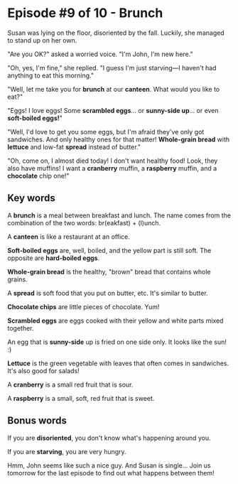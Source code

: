 # Episode #9 of 10 - Brunch

Susan was lying on the floor, disoriented by the fall. Luckily, she managed to stand up on her own.

"Are you OK?" asked a worried voice. "I'm John, I'm new here."

"Oh, yes, I'm fine," she replied. "I guess I'm just starving—I haven't had anything to eat this morning."

"Well, let me take you for **brunch** at our **canteen**. What would you like to eat?"

"Eggs! I love eggs! Some **scrambled eggs**... or **sunny-side up**... or even **soft-boiled eggs!**"

"Well, I'd love to get you some eggs, but I'm afraid they've only got sandwiches. And only healthy ones for that matter! **Whole-grain bread** with **lettuce** and low-fat **spread** instead of butter."

"Oh, come on, I almost died today! I don't want healthy food! Look, they also have muffins! I want a **cranberry** muffin, a **raspberry** muffin, and a **chocolate** chip one!"

## Key words

A **brunch** is a meal between breakfast and lunch. The name comes from the combination of the two words: br(eakfast) + (l)unch.

A **canteen** is like a restaurant at an office.

**Soft-boiled eggs** are, well, boiled, and the yellow part is still soft. The opposite are **hard-boiled eggs**.

**Whole-grain bread** is the healthy, "brown" bread that contains whole grains.

A **spread** is soft food that you put on butter, etc. It's similar to butter.

**Chocolate chips** are little pieces of chocolate. Yum!

**Scrambled eggs** are eggs cooked with their yellow and white parts mixed together.

An egg that is **sunny-side** up is fried on one side only. It looks like the sun! :)

**Lettuce** is the green vegetable with leaves that often comes in sandwiches. It's also good for salads!

A **cranberry** is a small red fruit that is sour.

A **raspberry** is a small, soft, red fruit that is sweet.

## Bonus words

If you are **disoriented**, you don't know what's happening around you.

If you are **starving**, you are very hungry.

Hmm, John seems like such a nice guy. And Susan is single... Join us tomorrow for the last episode to find out what happens between them!
